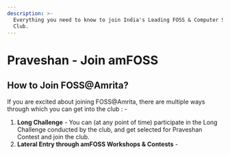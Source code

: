 ```yaml
---
description: >-
  Everything you need to know to join India's Leading FOSS & Computer Science
  Club.
---
```


# Praveshan - Join amFOSS

## How to Join FOSS@Amrita?

If you are excited about joining FOSS@Amrita, there are multiple ways through which you can get into the club : -

1. **Long Challenge** - You can \(at any point of time\) participate in the Long Challenge conducted by the club, and get selected for Praveshan Contest and join the club.
2. **Lateral Entry through amFOSS Workshops & Contests** - 



